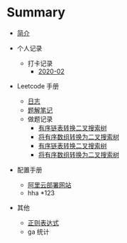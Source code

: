 # Summary

* [简介](README.md)

* 个人记录
    * 打卡记录
        * [2020-02](person-Notebook/logs/2月.md)
    
* Leetcode 手册
    * [日志](person-Notebook/logs/2月.md)
    * [题解笔记](person-Notebook/logs/2月.md)
    * 做题记录
        * [有序链表转换二叉搜索树](LeetCode-Notebook/做题记录/有序链表转换二叉搜索树.md)
        * [将有序数组转换为二叉搜索树](LeetCode-Notebook/做题记录/将有序数组转换为二叉搜索树.md)
        * [有序链表转换二叉搜索树](LeetCode-Notebook/做题记录/从中序与后序遍历序列构造二叉树.md)
        * [将有序数组转换为二叉搜索树](LeetCode-Notebook/做题记录/从前序与中序遍历序列构造二叉树.md)
            
            
* 配置手册
    * [阿里云部署网站](Server-Notebook/阿里云部署网站.md)
    * hha
        *123
* 其他
    * [正则表达式](other-Notebook/正则表达式.md)
    * ga 统计